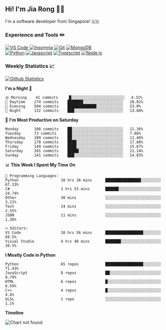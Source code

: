 ## Hi! I'm Jia Rong 👋🏻

I'm a software developer from Singapore! 🇸🇬

### Experience and Tools ✏️
[![VS Code](https://img.shields.io/badge/VS%20Code-007acc?style=for-the-badge&logo=visual-studio-code&logoColor=white)](https://code.visualstudio.com)
[![Insomnia](https://img.shields.io/badge/Insomina-5849be?style=for-the-badge&logo=insomnia&logoColor=white)](https://insomnia.rest/)
[![Git](https://img.shields.io/badge/Git-f05032?style=for-the-badge&logo=git&logoColor=white)](https://git-scm.com/)
[![MongoDB](https://img.shields.io/badge/MongoDB-47a248?style=for-the-badge&logo=mongodb&logoColor=white)](https://www.mongodb.com/)    
[![Python](https://img.shields.io/badge/Python-3776ab?style=for-the-badge&logo=python&logoColor=white)](https://www.python.org/)
[![Javascript](https://img.shields.io/badge/Javascript-f7df1e?style=for-the-badge&logo=javascript&logoColor=white)](https://developer.mozilla.org/en-US/docs/Web/JavaScript)
[![Typescript](https://img.shields.io/badge/Typescript-007acc?style=for-the-badge&logo=typescript&logoColor=white)](https://www.typescriptlang.org/)
[![Node.js](https://img.shields.io/badge/Node.js-339933?style=for-the-badge&logo=node.js&logoColor=white)](https://nodejs.org/en/)

### Weekly Statistics 📈
[![Github Statistics](https://github-readme-stats.vercel.app/api?username=fourjr&count_private=true)](https://github.com/anuraghazra/github-readme-stats)

<!--START_SECTION:waka-->
**I'm a Night 🦉** 

```text
🌞 Morning    41 commits     █░░░░░░░░░░░░░░░░░░░░░░░░   4.31% 
🌆 Daytime    274 commits    ███████░░░░░░░░░░░░░░░░░░   28.81% 
🌃 Evening    504 commits    █████████████░░░░░░░░░░░░   53.0% 
🌙 Night      132 commits    ███░░░░░░░░░░░░░░░░░░░░░░   13.88%

```
📅 **I'm Most Productive on Saturday** 

```text
Monday       108 commits    ██░░░░░░░░░░░░░░░░░░░░░░░   11.36% 
Tuesday      73 commits     ██░░░░░░░░░░░░░░░░░░░░░░░   7.68% 
Wednesday    109 commits    ██░░░░░░░░░░░░░░░░░░░░░░░   11.46% 
Thursday     170 commits    ████░░░░░░░░░░░░░░░░░░░░░   17.88% 
Friday       149 commits    ████░░░░░░░░░░░░░░░░░░░░░   15.67% 
Saturday     201 commits    █████░░░░░░░░░░░░░░░░░░░░   21.14% 
Sunday       141 commits    ███░░░░░░░░░░░░░░░░░░░░░░   14.83%

```


📊 **This Week I Spent My Time On** 

```text
💬 Programming Languages: 
Python                   10 hrs 36 mins      ████████████████░░░░░░░░░   67.33% 
C#                       3 hrs 53 mins       ██████░░░░░░░░░░░░░░░░░░░   24.74% 
Other                    30 mins             ░░░░░░░░░░░░░░░░░░░░░░░░░   3.21% 
Text                     24 mins             ░░░░░░░░░░░░░░░░░░░░░░░░░   2.55% 
JSON                     11 mins             ░░░░░░░░░░░░░░░░░░░░░░░░░   1.26%

🔥 Editors: 
VS Code                  10 hrs 56 mins      █████████████████░░░░░░░░   69.5% 
Visual Studio            4 hrs 48 mins       ███████░░░░░░░░░░░░░░░░░░   30.5%

```

**I Mostly Code in Python** 

```text
Python                   65 repos            █████████████████░░░░░░░░   71.43% 
JavaScript               8 repos             ██░░░░░░░░░░░░░░░░░░░░░░░   8.79% 
HTML                     6 repos             █░░░░░░░░░░░░░░░░░░░░░░░░   6.59% 
C++                      4 repos             █░░░░░░░░░░░░░░░░░░░░░░░░   4.4% 
GLSL                     1 repo              ░░░░░░░░░░░░░░░░░░░░░░░░░   1.1%

```


**Timeline**

![Chart not found](https://raw.githubusercontent.com/fourjr/fourjr/master/charts/bar_graph.png) 


<!--END_SECTION:waka-->
